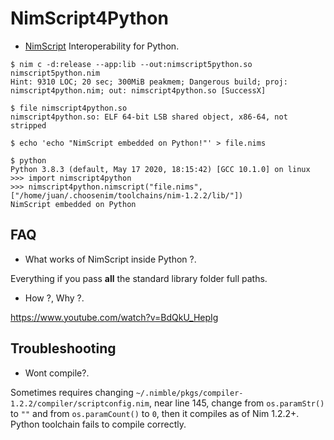 # NimScript4Python

- [NimScript](https://nim-lang.github.io/Nim/nims.html) Interoperability for Python.


```console
$ nim c -d:release --app:lib --out:nimscript5python.so nimscript5python.nim
Hint: 9310 LOC; 20 sec; 300MiB peakmem; Dangerous build; proj: nimscript4python.nim; out: nimscript4python.so [SuccessX]

$ file nimscript4python.so
nimscript4python.so: ELF 64-bit LSB shared object, x86-64, not stripped

$ echo 'echo "NimScript embedded on Python!"' > file.nims

$ python
Python 3.8.3 (default, May 17 2020, 18:15:42) [GCC 10.1.0] on linux
>>> import nimscript4python
>>> nimscript4python.nimscript("file.nims", ["/home/juan/.choosenim/toolchains/nim-1.2.2/lib/"])
NimScript embedded on Python

```


## FAQ

- What works of NimScript inside Python ?.

Everything if you pass **all** the standard library folder full paths.

- How ?, Why ?.

https://www.youtube.com/watch?v=BdQkU_HepIg


## Troubleshooting

- Wont compile?.

Sometimes requires changing `~/.nimble/pkgs/compiler-1.2.2/compiler/scriptconfig.nim`,
near line 145, change from `os.paramStr()` to `""` and from `os.paramCount()` to `0`,
then it compiles as of Nim 1.2.2+. Python toolchain fails to compile correctly.
